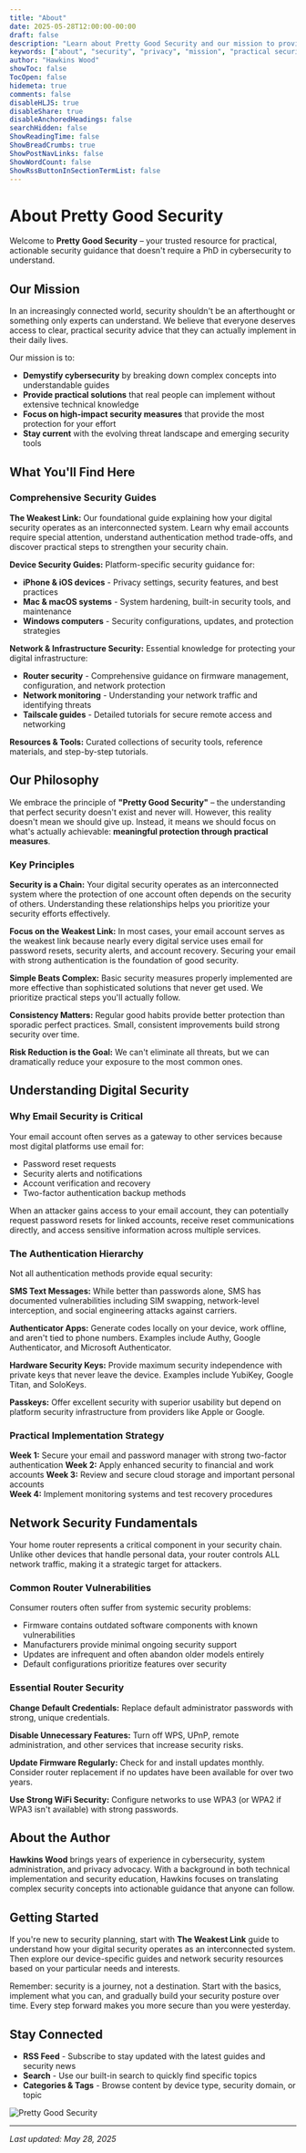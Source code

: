 ```yaml
---
title: "About"
date: 2025-05-28T12:00:00-00:00
draft: false
description: "Learn about Pretty Good Security and our mission to provide practical, actionable security guidance that anyone can understand and implement."
keywords: ["about", "security", "privacy", "mission", "practical security"]
author: "Hawkins Wood"
showToc: false
TocOpen: false
hidemeta: true
comments: false
disableHLJS: true
disableShare: true
disableAnchoredHeadings: false
searchHidden: false
ShowReadingTime: false
ShowBreadCrumbs: true
ShowPostNavLinks: false
ShowWordCount: false
ShowRssButtonInSectionTermList: false
---
```


# About Pretty Good Security

Welcome to **Pretty Good Security** – your trusted resource for practical, actionable security guidance that doesn't require a PhD in cybersecurity to understand.

## Our Mission

In an increasingly connected world, security shouldn't be an afterthought or something only experts can understand. We believe that everyone deserves access to clear, practical security advice that they can actually implement in their daily lives.

Our mission is to:
- **Demystify cybersecurity** by breaking down complex concepts into understandable guides
- **Provide practical solutions** that real people can implement without extensive technical knowledge
- **Focus on high-impact security measures** that provide the most protection for your effort
- **Stay current** with the evolving threat landscape and emerging security tools

## What You'll Find Here

### Comprehensive Security Guides

**The Weakest Link:** Our foundational guide explaining how your digital security operates as an interconnected system. Learn why email accounts require special attention, understand authentication method trade-offs, and discover practical steps to strengthen your security chain.

**Device Security Guides:** Platform-specific security guidance for:
- **iPhone & iOS devices** - Privacy settings, security features, and best practices
- **Mac & macOS systems** - System hardening, built-in security tools, and maintenance
- **Windows computers** - Security configurations, updates, and protection strategies

**Network & Infrastructure Security:** Essential knowledge for protecting your digital infrastructure:
- **Router security** - Comprehensive guidance on firmware management, configuration, and network protection
- **Network monitoring** - Understanding your network traffic and identifying threats
- **Tailscale guides** - Detailed tutorials for secure remote access and networking

**Resources & Tools:** Curated collections of security tools, reference materials, and step-by-step tutorials.

## Our Philosophy

We embrace the principle of **"Pretty Good Security"** – the understanding that perfect security doesn't exist and never will. However, this reality doesn't mean we should give up. Instead, it means we should focus on what's actually achievable: **meaningful protection through practical measures**.

### Key Principles

**Security is a Chain:** Your digital security operates as an interconnected system where the protection of one account often depends on the security of others. Understanding these relationships helps you prioritize your security efforts effectively.

**Focus on the Weakest Link:** In most cases, your email account serves as the weakest link because nearly every digital service uses email for password resets, security alerts, and account recovery. Securing your email with strong authentication is the foundation of good security.

**Simple Beats Complex:** Basic security measures properly implemented are more effective than sophisticated solutions that never get used. We prioritize practical steps you'll actually follow.

**Consistency Matters:** Regular good habits provide better protection than sporadic perfect practices. Small, consistent improvements build strong security over time.

**Risk Reduction is the Goal:** We can't eliminate all threats, but we can dramatically reduce your exposure to the most common ones.

## Understanding Digital Security

### Why Email Security is Critical

Your email account often serves as a gateway to other services because most digital platforms use email for:
- Password reset requests
- Security alerts and notifications  
- Account verification and recovery
- Two-factor authentication backup methods

When an attacker gains access to your email account, they can potentially request password resets for linked accounts, receive reset communications directly, and access sensitive information across multiple services.

### The Authentication Hierarchy

Not all authentication methods provide equal security:

**SMS Text Messages:** While better than passwords alone, SMS has documented vulnerabilities including SIM swapping, network-level interception, and social engineering attacks against carriers.

**Authenticator Apps:** Generate codes locally on your device, work offline, and aren't tied to phone numbers. Examples include Authy, Google Authenticator, and Microsoft Authenticator.

**Hardware Security Keys:** Provide maximum security independence with private keys that never leave the device. Examples include YubiKey, Google Titan, and SoloKeys.

**Passkeys:** Offer excellent security with superior usability but depend on platform security infrastructure from providers like Apple or Google.

### Practical Implementation Strategy

**Week 1:** Secure your email and password manager with strong two-factor authentication
**Week 2:** Apply enhanced security to financial and work accounts
**Week 3:** Review and secure cloud storage and important personal accounts  
**Week 4:** Implement monitoring systems and test recovery procedures

## Network Security Fundamentals

Your home router represents a critical component in your security chain. Unlike other devices that handle personal data, your router controls ALL network traffic, making it a strategic target for attackers.

### Common Router Vulnerabilities

Consumer routers often suffer from systemic security problems:
- Firmware contains outdated software components with known vulnerabilities
- Manufacturers provide minimal ongoing security support
- Updates are infrequent and often abandon older models entirely
- Default configurations prioritize features over security

### Essential Router Security

**Change Default Credentials:** Replace default administrator passwords with strong, unique credentials.

**Disable Unnecessary Features:** Turn off WPS, UPnP, remote administration, and other services that increase security risks.

**Update Firmware Regularly:** Check for and install updates monthly. Consider router replacement if no updates have been available for over two years.

**Use Strong WiFi Security:** Configure networks to use WPA3 (or WPA2 if WPA3 isn't available) with strong passwords.

## About the Author

**Hawkins Wood** brings years of experience in cybersecurity, system administration, and privacy advocacy. With a background in both technical implementation and security education, Hawkins focuses on translating complex security concepts into actionable guidance that anyone can follow.

## Getting Started

If you're new to security planning, start with **The Weakest Link** guide to understand how your digital security operates as an interconnected system. Then explore our device-specific guides and network security resources based on your particular needs and interests.

Remember: security is a journey, not a destination. Start with the basics, implement what you can, and gradually build your security posture over time. Every step forward makes you more secure than you were yesterday.

## Stay Connected

- **RSS Feed** - Subscribe to stay updated with the latest guides and security news
- **Search** - Use our built-in search to quickly find specific topics  
- **Categories & Tags** - Browse content by device type, security domain, or topic

![Pretty Good Security](/prettygoodsecurity/images/prettygoodsecurity.png "Pretty Good Security - Practical security guidance for everyone")

---

*Last updated: May 28, 2025*
